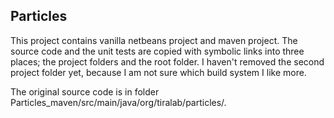 ## Particles

This project contains vanilla netbeans project and maven project. The source code and the unit tests are copied with symbolic links into three places; the project folders and the root folder.
I haven't removed the second project folder yet, because I am not sure which build system I like more.

The original source code is in folder Particles\_maven/src/main/java/org/tiralab/particles/.
